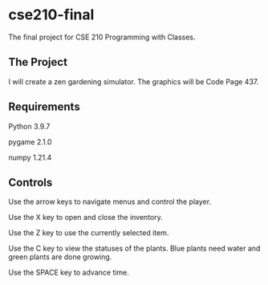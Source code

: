 # cse210-final
The final project for CSE 210 Programming with Classes.

## The Project
I will create a zen gardening simulator.
The graphics will be Code Page 437.

## Requirements
Python 3.9.7

pygame 2.1.0

numpy 1.21.4

## Controls
Use the arrow keys to navigate menus and control the player.

Use the X key to open and close the inventory.

Use the Z key to use the currently selected item.

Use the C key to view the statuses of the plants.
Blue plants need water and green plants are done growing.

Use the SPACE key to advance time.